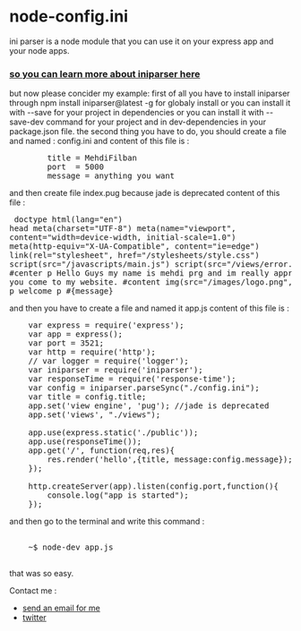 # node-config.ini


ini parser is a node module that you can use it on your express app and your node apps.
### [so you can learn more about iniparser here](https://www.npmjs.com/package/iniparser)

but now please concider my example:
first of all you have to install iniparser through npm install iniparser@latest -g for globaly install or you can install
it with --save for your project in dependencies or you can install it with --save-dev command for your project and
in dev-dependencies in your package.json file. the second thing you have to do, you should create a file and named : config.ini and content of this file is :

<pre class="w3-black w3-text-white">
        title = MehdiFilban
        port  = 5000
        message = anything you want
</pre>

and then create file index.pug because jade is deprecated content of this file :
        <pre class="w3-black w3-text-white"> 
    doctype
      html(lang="en")
        head
            meta(charset="UTF-8")
            meta(name="viewport", content="width=device-width, initial-scale=1.0")
            meta(http-equiv="X-UA-Compatible", content="ie=edge")
            link(rel="stylesheet", href="/stylesheets/style.css")
            script(src="/javascripts/main.js")
            script(src="/views/error.ejs")
        body
           #center
            p  Hello Guys my name is mehdi prg and im really appreciate that you come to my website.
              #content
                img(src="/images/logo.png", alt="logo") 
                p welcome
                p #{message}
    </pre>

and then you have to create a file and named it app.js content of this file is :
 <pre class="w3-black w3-text-white">
    var express = require('express');
    var app = express();
    var port = 3521;
    var http = require('http');
    // var logger = require('logger');
    var iniparser = require('iniparser');
    var responseTime = require('response-time');
    var config = iniparser.parseSync("./config.ini");
    var title = config.title;
    app.set('view engine', 'pug'); //jade is deprecated
    app.set('views', "./views");
    
    app.use(express.static('./public'));
    app.use(responseTime());
    app.get('/', function(req,res){
        res.render('hello',{title, message:config.message});
    });
    
    http.createServer(app).listen(config.port,function(){
        console.log("app is started");
    });
</pre>
 and then go to the terminal and write this command :
<pre class="w3-black w3-text-white"> 
    ~$ node-dev app.js
    </pre>
that was so easy.

Contact me : <br/>
* [send an email for me](https://mail.google.com/mail/u/0/#inbox?compose=new)
* [twitter](https://twitter.com/Mehdi_PRG)
